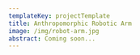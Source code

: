 ```yaml
---
templateKey: projectTemplate
title: Anthropomorphic Robotic Arm
image: /img/robot-arm.jpg
abstract: Coming soon...
---
```


